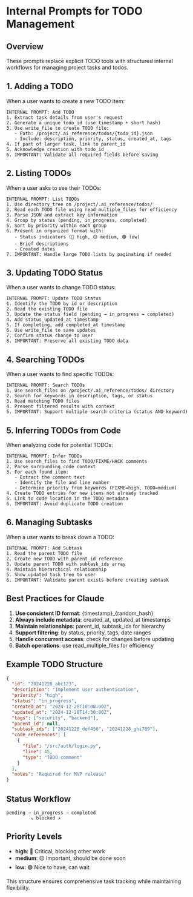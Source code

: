 # Internal Prompts for TODO Management

## Overview
These prompts replace explicit TODO tools with structured internal workflows for managing project tasks and todos.

## 1. Adding a TODO

When a user wants to create a new TODO item:

```
INTERNAL PROMPT: Add TODO
1. Extract task details from user's request
2. Generate a unique todo_id (use timestamp + short hash)
3. Use write_file to create TODO file:
   - Path: /project/.ai_reference/todos/{todo_id}.json
   - Include: description, priority, status, created_at, tags
4. If part of larger task, link to parent_id
5. Acknowledge creation with todo_id
6. IMPORTANT: Validate all required fields before saving
```

## 2. Listing TODOs

When a user asks to see their TODOs:

```
INTERNAL PROMPT: List TODOs
1. Use directory_tree on /project/.ai_reference/todos/
2. Read each TODO file using read_multiple_files for efficiency
3. Parse JSON and extract key information
4. Group by status (pending, in_progress, completed)
5. Sort by priority within each group
6. Present in organized format with:
   - Status indicators (🔴 high, 🟡 medium, 🟢 low)
   - Brief descriptions
   - Created dates
7. IMPORTANT: Handle large TODO lists by paginating if needed
```

## 3. Updating TODO Status

When a user wants to change TODO status:

```
INTERNAL PROMPT: Update TODO Status
1. Identify the TODO by id or description
2. Read the existing TODO file
3. Update the status field (pending → in_progress → completed)
4. Add status_updated_at timestamp
5. If completing, add completed_at timestamp
6. Use write_file to save updates
7. Confirm status change to user
8. IMPORTANT: Preserve all existing TODO data
```

## 4. Searching TODOs

When a user wants to find specific TODOs:

```
INTERNAL PROMPT: Search TODOs
1. Use search_files on /project/.ai_reference/todos/ directory
2. Search for keywords in description, tags, or status
3. Read matching TODO files
4. Present filtered results with context
5. IMPORTANT: Support multiple search criteria (status AND keyword)
```

## 5. Inferring TODOs from Code

When analyzing code for potential TODOs:

```
INTERNAL PROMPT: Infer TODOs
1. Use search_files to find TODO/FIXME/HACK comments
2. Parse surrounding code context
3. For each found item:
   - Extract the comment text
   - Identify the file and line number
   - Determine priority from keywords (FIXME=high, TODO=medium)
4. Create TODO entries for new items not already tracked
5. Link to code location in the TODO metadata
6. IMPORTANT: Avoid duplicate TODO creation
```

## 6. Managing Subtasks

When a user wants to break down a TODO:

```
INTERNAL PROMPT: Add Subtask
1. Read the parent TODO file
2. Create new TODO with parent_id reference
3. Update parent TODO with subtask_ids array
4. Maintain hierarchical relationship
5. Show updated task tree to user
6. IMPORTANT: Validate parent exists before creating subtask
```

## Best Practices for Claude

1. **Use consistent ID format**: {timestamp}_{random_hash}
2. **Always include metadata**: created_at, updated_at timestamps
3. **Maintain relationships**: parent_id, subtask_ids for hierarchy
4. **Support filtering**: by status, priority, tags, date ranges
5. **Handle concurrent access**: check for changes before updating
6. **Batch operations**: use read_multiple_files for efficiency

## Example TODO Structure

```json
{
  "id": "20241228_abc123",
  "description": "Implement user authentication",
  "priority": "high",
  "status": "in_progress",
  "created_at": "2024-12-28T10:00:00Z",
  "updated_at": "2024-12-28T14:30:00Z",
  "tags": ["security", "backend"],
  "parent_id": null,
  "subtask_ids": ["20241228_def456", "20241228_ghi789"],
  "code_references": [
    {
      "file": "/src/auth/login.py",
      "line": 45,
      "type": "TODO comment"
    }
  ],
  "notes": "Required for MVP release"
}
```

## Status Workflow

```
pending → in_progress → completed
         ↘ blocked ↗
```

## Priority Levels

- **high**: 🔴 Critical, blocking other work
- **medium**: 🟡 Important, should be done soon  
- **low**: 🟢 Nice to have, can wait

This structure ensures comprehensive task tracking while maintaining flexibility.